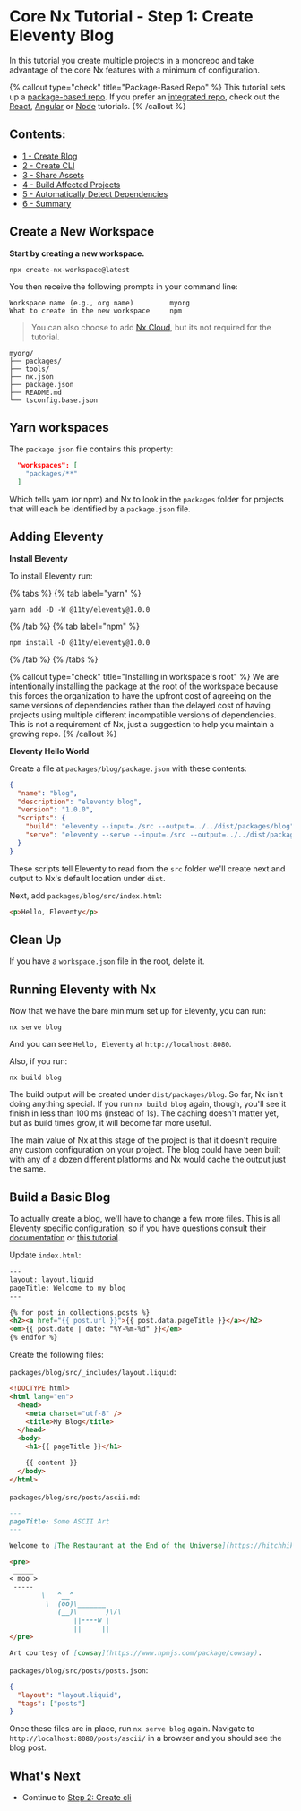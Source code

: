# Core Nx Tutorial - Step 1: Create Eleventy Blog

In this tutorial you create multiple projects in a monorepo and take advantage of the core Nx features with a minimum of configuration.

{% callout type="check" title="Package-Based Repo" %}
This tutorial sets up a [package-based repo](/concepts/integrated-vs-package-based). If you prefer an [integrated repo](/concepts/integrated-vs-package-based), check out the [React](/react-tutorial/1-code-generation), [Angular](/angular-tutorial/1-code-generation) or [Node](/getting-started/node-tutorial) tutorials.
{% /callout %}

## Contents:

- [1 - Create Blog](/core-tutorial/01-create-blog)
- [2 - Create CLI](/core-tutorial/02-create-cli)
- [3 - Share Assets](/core-tutorial/03-share-assets)
- [4 - Build Affected Projects](/core-tutorial/04-build-affected-projects)
- [5 - Automatically Detect Dependencies](/core-tutorial/05-auto-detect-dependencies)
- [6 - Summary](/core-tutorial/06-summary)

## Create a New Workspace

**Start by creating a new workspace.**

```shell
npx create-nx-workspace@latest
```

You then receive the following prompts in your command line:

```shell
Workspace name (e.g., org name)         myorg
What to create in the new workspace     npm
```

> You can also choose to add [Nx Cloud](https://nx.app), but its not required for the tutorial.

```treeview
myorg/
├── packages/
├── tools/
├── nx.json
├── package.json
├── README.md
└── tsconfig.base.json
```

## Yarn workspaces

The `package.json` file contains this property:

```json
  "workspaces": [
    "packages/**"
  ]
```

Which tells yarn (or npm) and Nx to look in the `packages` folder for projects that will each be identified by a `package.json` file.

## Adding Eleventy

**Install Eleventy**

To install Eleventy run:

{% tabs %}
{% tab label="yarn" %}

```shell
yarn add -D -W @11ty/eleventy@1.0.0
```

{% /tab %}
{% tab label="npm" %}

```shell
npm install -D @11ty/eleventy@1.0.0
```

{% /tab %}
{% /tabs %}

{% callout type="check" title="Installing in workspace's root" %}
We are intentionally installing the package at the root of the workspace because this forces the organization to have the upfront cost of agreeing on the same versions of dependencies rather than the delayed cost of having projects using multiple different incompatible versions of dependencies. This is not a requirement of Nx, just a suggestion to help you maintain a growing repo.
{% /callout %}

**Eleventy Hello World**

Create a file at `packages/blog/package.json` with these contents:

```json
{
  "name": "blog",
  "description": "eleventy blog",
  "version": "1.0.0",
  "scripts": {
    "build": "eleventy --input=./src --output=../../dist/packages/blog",
    "serve": "eleventy --serve --input=./src --output=../../dist/packages/blog"
  }
}
```

These scripts tell Eleventy to read from the `src` folder we'll create next and output to Nx's default location under `dist`.

Next, add `packages/blog/src/index.html`:

```html
<p>Hello, Eleventy</p>
```

## Clean Up

If you have a `workspace.json` file in the root, delete it.

## Running Eleventy with Nx

Now that we have the bare minimum set up for Eleventy, you can run:

```shell
nx serve blog
```

And you can see `Hello, Eleventy` at `http://localhost:8080`.

Also, if you run:

```shell
nx build blog
```

The build output will be created under `dist/packages/blog`. So far, Nx isn't doing anything special. If you run `nx build blog` again, though, you'll see it finish in less than 100 ms (instead of 1s). The caching doesn't matter yet, but as build times grow, it will become far more useful.

The main value of Nx at this stage of the project is that it doesn't require any custom configuration on your project. The blog could have been built with any of a dozen different platforms and Nx would cache the output just the same.

## Build a Basic Blog

To actually create a blog, we'll have to change a few more files. This is all Eleventy specific configuration, so if you have questions consult [their documentation](https://www.11ty.dev/docs/config/) or [this tutorial](https://www.filamentgroup.com/lab/build-a-blog/).

Update `index.html`:

```html {% process=false %}
---
layout: layout.liquid
pageTitle: Welcome to my blog
---

{% for post in collections.posts %}
<h2><a href="{{ post.url }}">{{ post.data.pageTitle }}</a></h2>
<em>{{ post.date | date: "%Y-%m-%d" }}</em>
{% endfor %}
```

Create the following files:

`packages/blog/src/_includes/layout.liquid`:

```html
<!DOCTYPE html>
<html lang="en">
  <head>
    <meta charset="utf-8" />
    <title>My Blog</title>
  </head>
  <body>
    <h1>{{ pageTitle }}</h1>

    {{ content }}
  </body>
</html>
```

`packages/blog/src/posts/ascii.md`:

```markdown
---
pageTitle: Some ASCII Art
---

Welcome to [The Restaurant at the End of the Universe](https://hitchhikers.fandom.com/wiki/Ameglian_Major_Cow)

<pre>
 _____
< moo >
 -----
        \   ^__^
         \  (oo)\_______
            (__)\       )\/\
                ||----w |
                ||     ||
</pre>

Art courtesy of [cowsay](https://www.npmjs.com/package/cowsay).
```

`packages/blog/src/posts/posts.json`:

```json
{
  "layout": "layout.liquid",
  "tags": ["posts"]
}
```

Once these files are in place, run `nx serve blog` again. Navigate to `http://localhost:8080/posts/ascii/` in a browser and you should see the blog post.

## What's Next

- Continue to [Step 2: Create cli](/core-tutorial/02-create-cli)
